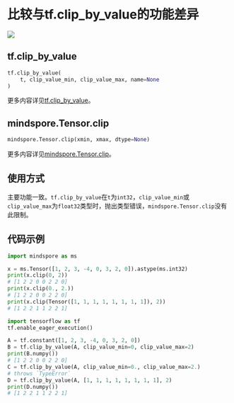 # 比较与tf.clip_by_value的功能差异

<a href="https://gitee.com/mindspore/docs/blob/master/docs/mindspore/source_zh_cn/note/api_mapping/tensorflow_diff/TensorClip.md" target="_blank"><img src="https://mindspore-website.obs.cn-north-4.myhuaweicloud.com/website-images/master/resource/_static/logo_source.png"></a>

## tf.clip_by_value

```python
tf.clip_by_value(
    t, clip_value_min, clip_value_max, name=None
)
```

更多内容详见[tf.clip_by_value](https://www.tensorflow.org/versions/r1.15/api_docs/python/tf/clip_by_value)。

## mindspore.Tensor.clip

```python
mindspore.Tensor.clip(xmin, xmax, dtype=None)
```

更多内容详见[mindspore.Tensor.clip](https://www.mindspore.cn/docs/en/master/api_python/mindspore/Tensor/mindspore.Tensor.clip.html#mindspore.Tensor.clip)。

## 使用方式

主要功能一致。`tf.clip_by_value`在`t`为`int32`，`clip_value_min`或`clip_value_max`为`float32`类型时，抛出类型错误，`mindspore.Tensor.clip`没有此限制。

## 代码示例

```python
import mindspore as ms

x = ms.Tensor([1, 2, 3, -4, 0, 3, 2, 0]).astype(ms.int32)
print(x.clip(0, 2))
# [1 2 2 0 0 2 2 0]
print(x.clip(0., 2.))
# [1 2 2 0 0 2 2 0]
print(x.clip(Tensor([1, 1, 1, 1, 1, 1, 1, 1]), 2))
# [1 2 2 1 1 2 2 1]

import tensorflow as tf
tf.enable_eager_execution()

A = tf.constant([1, 2, 3, -4, 0, 3, 2, 0])
B = tf.clip_by_value(A, clip_value_min=0, clip_value_max=2)
print(B.numpy())
# [1 2 2 0 0 2 2 0]
C = tf.clip_by_value(A, clip_value_min=0., clip_value_max=2.)
# throws `TypeError`
D = tf.clip_by_value(A, [1, 1, 1, 1, 1, 1, 1, 1], 2)
print(D.numpy())
# [1 2 2 1 1 2 2 1]
```
